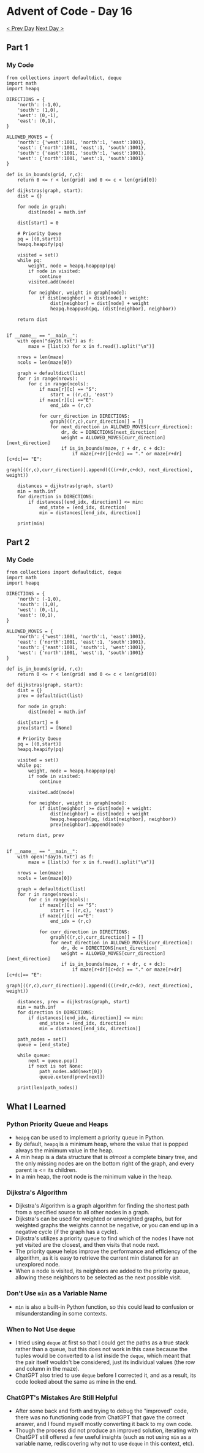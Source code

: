 # Advent of Code - Day 16
[< Prev Day](day15.html) [Next Day >](day18.html)

## Part 1
### My Code
```{.python .numberLines}
from collections import defaultdict, deque
import math
import heapq

DIRECTIONS = {
    'north': (-1,0),
    'south': (1,0),
    'west': (0,-1),
    'east': (0,1),
}

ALLOWED_MOVES = {
    'north': {'west':1001, 'north':1, 'east':1001},
    'east': {'north':1001, 'east':1, 'south':1001},
    'south': {'east':1001, 'south':1, 'west':1001},
    'west': {'north':1001, 'west':1, 'south':1001}
}

def is_in_bounds(grid, r,c):
    return 0 <= r < len(grid) and 0 <= c < len(grid[0])

def dijkstras(graph, start):
    dist = {}

    for node in graph:
        dist[node] = math.inf

    dist[start] = 0

    # Priority Queue
    pq = [(0,start)]
    heapq.heapify(pq)

    visited = set()
    while pq:
        weight, node = heapq.heappop(pq)
        if node in visited:
            continue
        visited.add(node)
        
        for neighbor, weight in graph[node]:
            if dist[neighbor] > dist[node] + weight:
                dist[neighbor] = dist[node] + weight
                heapq.heappush(pq, (dist[neighbor], neighbor))
    
    return dist


if __name__ == "__main__":
    with open("day16.txt") as f:
        maze = [list(x) for x in f.read().split("\n")]
    
    nrows = len(maze)
    ncols = len(maze[0])

    graph = defaultdict(list)
    for r in range(nrows):
        for c in range(ncols):
            if maze[r][c] == "S":
                start = ((r,c), 'east')
            if maze[r][c] =="E":
                end_idx = (r,c)

            for curr_direction in DIRECTIONS:
                graph[((r,c),curr_direction)] = []
                for next_direction in ALLOWED_MOVES[curr_direction]:
                    dr, dc = DIRECTIONS[next_direction]
                    weight = ALLOWED_MOVES[curr_direction][next_direction]
                    if is_in_bounds(maze, r + dr, c + dc):
                        if maze[r+dr][c+dc] == "." or maze[r+dr][c+dc]== "E":
                            graph[((r,c),curr_direction)].append((((r+dr,c+dc), next_direction), weight))

    distances = dijkstras(graph, start)
    min = math.inf
    for direction in DIRECTIONS:
        if distances[(end_idx, direction)] <= min:
            end_state = (end_idx, direction)
            min = distances[(end_idx, direction)]
    
    print(min)
```

## Part 2
### My Code
```{.python .numberLines}
from collections import defaultdict, deque
import math
import heapq

DIRECTIONS = {
    'north': (-1,0),
    'south': (1,0),
    'west': (0,-1),
    'east': (0,1),
}

ALLOWED_MOVES = {
    'north': {'west':1001, 'north':1, 'east':1001},
    'east': {'north':1001, 'east':1, 'south':1001},
    'south': {'east':1001, 'south':1, 'west':1001},
    'west': {'north':1001, 'west':1, 'south':1001}
}

def is_in_bounds(grid, r,c):
    return 0 <= r < len(grid) and 0 <= c < len(grid[0])

def dijkstras(graph, start):
    dist = {}
    prev = defaultdict(list)

    for node in graph:
        dist[node] = math.inf

    dist[start] = 0
    prev[start] = [None]

    # Priority Queue
    pq = [(0,start)]
    heapq.heapify(pq)

    visited = set()
    while pq:
        weight, node = heapq.heappop(pq)
        if node in visited:
            continue
        
        visited.add(node)
        
        for neighbor, weight in graph[node]:
            if dist[neighbor] >= dist[node] + weight:
                dist[neighbor] = dist[node] + weight
                heapq.heappush(pq, (dist[neighbor], neighbor))
                prev[neighbor].append(node)
    
    return dist, prev


if __name__ == "__main__":
    with open("day16.txt") as f:
        maze = [list(x) for x in f.read().split("\n")]
    
    nrows = len(maze)
    ncols = len(maze[0])

    graph = defaultdict(list)
    for r in range(nrows):
        for c in range(ncols):
            if maze[r][c] == "S":
                start = ((r,c), 'east')
            if maze[r][c] =="E":
                end_idx = (r,c)

            for curr_direction in DIRECTIONS:
                graph[((r,c),curr_direction)] = []
                for next_direction in ALLOWED_MOVES[curr_direction]:
                    dr, dc = DIRECTIONS[next_direction]
                    weight = ALLOWED_MOVES[curr_direction][next_direction]
                    if is_in_bounds(maze, r + dr, c + dc):
                        if maze[r+dr][c+dc] == "." or maze[r+dr][c+dc]== "E":
                            graph[((r,c),curr_direction)].append((((r+dr,c+dc), next_direction), weight))

    distances, prev = dijkstras(graph, start)
    min = math.inf
    for direction in DIRECTIONS:
        if distances[(end_idx, direction)] <= min:
            end_state = (end_idx, direction)
            min = distances[(end_idx, direction)]

    path_nodes = set()
    queue = [end_state]

    while queue:
        next = queue.pop()
        if next is not None:
            path_nodes.add(next[0])
            queue.extend(prev[next])
    
    print(len(path_nodes))
```

## What I Learned
### Python Priority Queue and Heaps
* `heapq` can be used to implement a priority queue in Python.
* By default, `heapq` is a minimum heap, where the value that is popped always the minimum value in the heap.
* A min heap is a data structure that is *almost* a complete binary tree, and the only missing nodes are on the bottom right of the graph, and every parent is <= its children.
* In a min heap, the root node is the minimum value in the heap.

### Dijkstra's Algorithm
* Dijkstra's Algorithm is a graph algorithm for finding the shortest path from a specified source to all other nodes in a graph.
* Dijkstra's can be used for weighted or unweighted graphs, but for weighted graphs the weights cannot be negative, or you can end up in a negative cycle (if the graph has a cycle).
* Dijkstra's utilizes a priority queue to find which of the nodes I have not yet visited are the closest, and then visits that node next.
* The priority queue helps improve the performance and efficiency of the algorithm, as it is easy to retrieve the current min distance for an unexplored node.
* When a node is visited, its neighbors are added to the priority queue, allowing these neighbors to be selected as the next possible visit.

### Don't Use `min` as a Variable Name
* `min` is also a built-in Python function, so this could lead to confusion or misunderstanding in some contexts.

### When to Not Use `deque`
* I tried using `deque` at first so that I could get the paths as a true stack rather than a queue, but this does not work in this case because the tuples would be converted to a list inside the `deque`, which meant that the pair itself wouldn't be considered, just its individual values (the row and column in the maze).
* ChatGPT also tried to use `deque` before I corrected it, and as a result, its code looked about the same as mine in the end.

### ChatGPT's Mistakes Are Still Helpful
* After some back and forth and trying to debug the "improved" code, there was no functioning code from ChatGPT that gave the correct answer, and I found myself mostly converting it back to my own code.
* Though the process did not produce an improved solution, iterating with ChatGPT still offered a few useful insights (such as not using `min` as a variable name, rediscovering why not to use `deque` in this context, etc).
